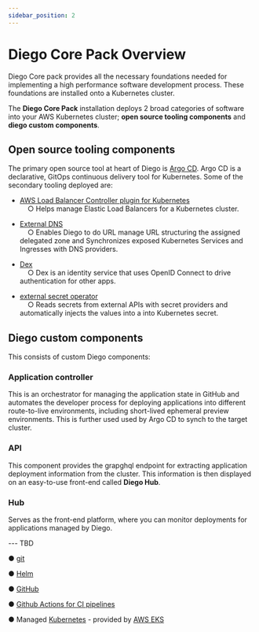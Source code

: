 ```yaml
---
sidebar_position: 2
---
```


# Diego Core Pack Overview 

Diego Core pack provides all the necessary foundations needed for implementing a high performance software development process. These foundations are installed onto a Kubernetes cluster.

The **Diego Core Pack** installation deploys 2 broad categories of software into your AWS Kubernetes cluster; **open source tooling components** and **diego custom components**. 

## Open source tooling components

The primary open source tool at heart of Diego is [Argo CD](https://argo-cd.readthedocs.io/en/stable/).  Argo CD is a declarative, GitOps continuous delivery tool for Kubernetes. Some of the secondary tooling deployed are: 

- [AWS Load Balancer Controller plugin for Kubernetes](https://kubernetes-sigs.github.io/aws-load-balancer-controller/v2.4/) <br/>
&nbsp; &nbsp; ○ Helps manage Elastic Load Balancers for a Kubernetes cluster.

- [External DNS](https://github.com/kubernetes-sigs/external-dns) <br/>
&nbsp; &nbsp; ○ Enables Diego to do URL manage URL structuring the assigned delegated zone and  Synchronizes exposed Kubernetes Services and Ingresses with DNS providers.

- [Dex](https://github.com/dexidp/dex) <br/>
&nbsp; &nbsp; ○ Dex is an identity service that uses OpenID Connect to drive authentication for other apps.

- [external secret operator](https://external-secrets.io/v0.7.0/) <br/>
&nbsp; &nbsp; ○ Reads secrets from external APIs with secret providers and automatically injects the values into a into Kubernetes secret.


## Diego custom components

This consists of custom Diego components:

### Application controller

This is an orchestrator for managing the application state in GitHub and automates the developer process for deploying applications into different route-to-live environments, including short-lived ephemeral preview environments. 
This is further used used by Argo CD to synch to the target cluster. 

### API

This component provides the grapghql endpoint for extracting application deployment information from the cluster. This information is then displayed on an easy-to-use front-end called **Diego Hub**. 

### Hub

Serves as the front-end platform, where you can monitor deployments for applications managed by Diego. 




--- TBD

● [git](https://git-scm.com/)

● [Helm](https://helm.sh/)

● [GitHub](https://github.com/)

● [Github Actions for CI pipelines](https://github.com/features/actions)

● Managed [Kubernetes](https://kubernetes.io/) - provided by [AWS EKS](https://aws.amazon.com/eks/)
